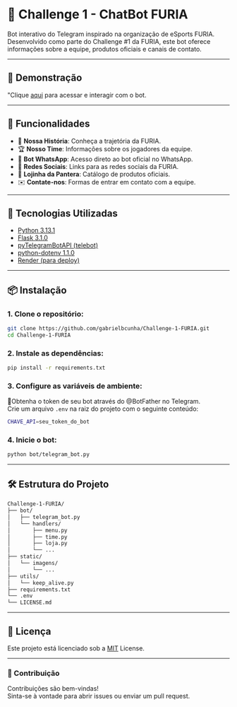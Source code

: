 # 🐾 Challenge 1 - ChatBot FURIA

Bot interativo do Telegram inspirado na organização de eSports FURIA. Desenvolvido como parte do Challenge #1 da FURIA, este bot oferece informações sobre a equipe, produtos oficiais e canais de contato.

---

## 📸 Demonstração

"Clique [aqui](https://t.me/furiagg_bot) para acessar e interagir com o bot. 


---

## 🚀 Funcionalidades

- 📜 **Nossa História**: Conheça a trajetória da FURIA.  
- 🏆 **Nosso Time**: Informações sobre os jogadores da equipe.  
- 📱 **Bot WhatsApp**: Acesso direto ao bot oficial no WhatsApp.  
- 🎥 **Redes Sociais**: Links para as redes sociais da FURIA.  
- 🛒 **Lojinha da Pantera**: Catálogo de produtos oficiais.  
- ✉️ **Contate-nos**: Formas de entrar em contato com a equipe.  

---

## 🧰 Tecnologias Utilizadas

- [Python 3.13.1](https://www.python.org/)
- [Flask  3.1.0](https://github.com/pallets/flask/)
- [pyTelegramBotAPI (telebot)](https://github.com/eternnoir/pyTelegramBotAPI)  
- [python-dotenv  1.1.0](https://github.com/motdotla/dotenv)
- [Render (para deploy)](https://render.com/)   

---

## 📦 Instalação

### 1. Clone o repositório:

```bash
git clone https://github.com/gabrielbcunha/Challenge-1-FURIA.git
cd Challenge-1-FURIA
```

### 2. Instale as dependências:
```bash
pip install -r requirements.txt
```

### 3. Configure as variáveis de ambiente:
🔐Obtenha o token de seu bot através do @BotFather no Telegram.  
Crie um arquivo `.env` na raiz do projeto com o seguinte conteúdo:
```bash
CHAVE_API=seu_token_do_bot
```

### 4. Inicie o bot:
```bash
python bot/telegram_bot.py
```
---

## 🛠️ Estrutura do Projeto 

```bash
Challenge-1-FURIA/
├── bot/
│   ├── telegram_bot.py
│   └── handlers/
│       ├── menu.py
│       ├── time.py
│       ├── loja.py
│       └── ...
├── static/
│   └── imagens/
│       └── ...
├── utils/
│   └── keep_alive.py
├── requirements.txt
└── .env
└── LICENSE.md
```

---

## 📄 Licença

Este projeto está licenciado sob a [MIT](LICENCE.MD) License.

---

### 🤝 Contribuição

Contribuições são bem-vindas!   
Sinta-se à vontade para abrir issues ou enviar um pull request.
